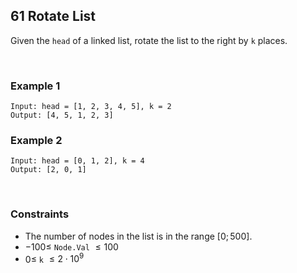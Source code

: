 ## 61 Rotate List

Given the `head` of a linked list, rotate the list to the right by `k` places.

<br>

### Example 1

```
Input: head = [1, 2, 3, 4, 5], k = 2
Output: [4, 5, 1, 2, 3]
```

### Example 2

```
Input: head = [0, 1, 2], k = 4
Output: [2, 0, 1]
```

<br>

### Constraints

- The number of nodes in the list is in the range $[0; 500]$.
- $-100 \leqslant$ `Node.Val` $\leqslant 100$
- $0 \leqslant$ `k` $\leqslant 2 \cdot 10^9$
